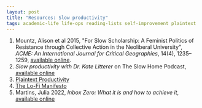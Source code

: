 ```yaml
---
layout: post
title: "Resources: Slow productivity"
tags: academic-life life-ops reading-lists self-improvement plaintext
---
```

1. Mountz, Alison et al 2015, "For Slow Scholarship: A Feminist Politics of Resistance through Collective Action in the Neoliberal University", *ACME: An International Journal for Critical Geographies*, 14(4), 1235–1259, [available online](https://acme-journal.org/index.php/acme/article/view/1058).
2. *Slow productivity with Dr. Kate Litterer* on The Slow Home Podcast, [available online](https://www.slowyourhome.com/blog/katelitterer)
3. [Plaintext Productivity](https://plaintext-productivity.net/)
4. [The Lo-Fi Manifesto](https://kairos.technorhetoric.net/12.3/topoi/stolley/)
5. Martins, Julia 2022, *Inbox Zero: What it is and how to achieve it*, [available online](https://asana.com/resources/inbox-zero)
